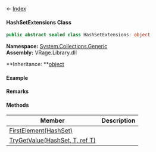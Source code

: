 ← [Index](Api-Index)

#### HashSetExtensions Class

```csharp
public abstract sealed class HashSetExtensions: object
```

**Namespace:** [System.Collections.Generic](System.Collections.Generic)  
**Assembly:** VRage.Library.dll

**Inheritance: **[object](System.Object)

#### Example

#### Remarks

#### Methods

|Member|Description|
|---|---|
|[FirstElement(HashSet)](System.Collections.Generic.HashSetExtensions.FirstElement)||
|[TryGetValue(HashSet, T, ref T)](System.Collections.Generic.HashSetExtensions.TryGetValue)||

